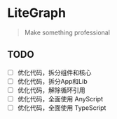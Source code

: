 # LiteGraph

> Make something professional

## TODO

- [ ] 优化代码，拆分组件和核心
- [ ] 优化代码，拆分App和Lib
- [ ] 优化代码，解除循环引用
- [ ] 优化代码，全面使用 AnyScript
- [ ] 优化代码，全面使用 TypeScript